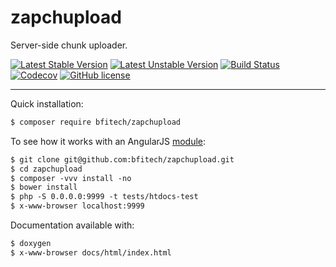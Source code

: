 
zapchupload
===========

Server-side chunk uploader.

[![Latest Stable Version](https://poser.pugx.org/bfitech/zapchupload/v/stable)](https://packagist.org/packages/bfitech/zapchupload)
[![Latest Unstable Version](https://poser.pugx.org/bfitech/zapchupload/v/unstable)](https://packagist.org/packages/bfitech/zapchupload)
[![Build Status](https://travis-ci.org/bfitech/zapchupload.svg?branch=master)](https://travis-ci.org/bfitech/zapchupload)
[![Codecov](https://codecov.io/gh/bfitech/zapchupload/branch/master/graph/badge.svg)](https://codecov.io/gh/bfitech/zapchupload)
[![GitHub license](https://img.shields.io/badge/license-MIT-blue.svg)](https://raw.githubusercontent.com/bfitech/zapchupload/master/LICENSE)

----

Quick installation:

```txt
$ composer require bfitech/zapchupload
```

To see how it works with an AngularJS [module](https://github.com/bfitech/angular-chupload):

```txt
$ git clone git@github.com:bfitech/zapchupload.git
$ cd zapchupload
$ composer -vvv install -no
$ bower install
$ php -S 0.0.0.0:9999 -t tests/htdocs-test
$ x-www-browser localhost:9999
```

Documentation available with:

```txt
$ doxygen
$ x-www-browser docs/html/index.html
```


